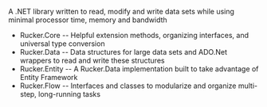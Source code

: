 A .NET library written to read, modify and write data sets while using minimal processor time, memory and bandwidth

+ Rucker.Core -- Helpful extension methods, organizing interfaces, and universal type conversion
+ Rucker.Data -- Data structures for large data sets and ADO.Net wrappers to read and write these structures
+ Rucker.Entity -- A Rucker.Data implementation built to take advantage of Entity Framework
+ Rucker.Flow -- Interfaces and classes to modularize and organize multi-step, long-running tasks
